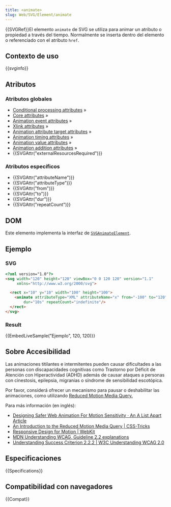 ```yaml
---
title: <animate>
slug: Web/SVG/Element/animate
---
```


{{SVGRef}}El elemento `animate` de SVG se utiliza para animar un atributo o propiedad a través del tiempo. Normalmente se inserta dentro del elemento o referenciado con el atributo `href`.

## Contexto de uso

{{svginfo}}

## Atributos

### Atributos globales

- [Conditional processing attributes](/es/docs/Web/SVG/Attribute#Conditional_processing_attributes) »
- [Core attributes](/es/docs/Web/SVG/Attribute#Core_attributes) »
- [Animation event attributes](/es/docs/Web/SVG/Attribute#Animation_event_attributes) »
- [Xlink attributes](/es/docs/Web/SVG/Attribute#XLink_attributes) »
- [Animation attribute target attributes](/es/docs/Web/SVG/Attribute#AnimationAttributeTarget) »
- [Animation timing attributes](/es/docs/Web/SVG/Attribute#Animation_timing_attributes) »
- [Animation value attributes](/es/docs/Web/SVG/Attribute#Animation_value_attributes) »
- [Animation addition attributes](/es/docs/Web/SVG/Attribute#Animation_addition_attributes) »
- {{SVGAttr("externalResourcesRequired")}}

### Atributos específicos

- {{SVGAttr("attributeName")}}
- {{SVGAttr("attributeType")}}
- {{SVGAttr("from")}}
- {{SVGAttr("to")}}
- {{SVGAttr("dur")}}
- {{SVGAttr("repeatCount")}}

## DOM

Este elemento implementa la interfaz de [`SVGAnimateElement`](/es/docs/Web/DOM/SVGAnimateElement).

## Ejemplo

### SVG

```html
<?xml version="1.0"?>
<svg width="120" height="120" viewBox="0 0 120 120" version="1.1"
     xmlns="http://www.w3.org/2000/svg">

  <rect x="10" y="10" width="100" height="100">
    <animate attributeType="XML" attributeName="x" from="-100" to="120"
        dur="10s" repeatCount="indefinite"/>
  </rect>
</svg>
```

### Result

{{EmbedLiveSample("Ejemplo", 120, 120)}}

## Sobre Accesibilidad

Las animaciones titilantes e intermitentes pueden causar dificultades a las personas con discapacidades cognitivas como Trastorno por Déficit de Atención con Hiperactividad (ADHD) además de causar ataques a personas con cinestosis, epilepsia, migranias o síndrome de sensibilidad escotópica.

Por favor, considerá ofrecer un mecanismo para pausar o deshabilitar las animaciones, como utilizando [Reduced Motion Media Query.](/es/docs/Web/CSS/@media/prefers-reduced-motion)

Para más información (en inglés):

- [Designing Safer Web Animation For Motion Sensitivity · An A List Apart Article](https://alistapart.com/article/designing-safer-web-animation-for-motion-sensitivity)
- [An Introduction to the Reduced Motion Media Query | CSS-Tricks](https://css-tricks.com/introduction-reduced-motion-media-query/)
- [Responsive Design for Motion | WebKit](https://webkit.org/blog/7551/responsive-design-for-motion/)
- [MDN Understanding WCAG, Guideline 2.2 explanations](/es/docs/Web/Accessibility/Understanding_WCAG/Operable#Guideline_2.2_%E2%80%94_Enough_Time_Provide_users_enough_time_to_read_and_use_content)
- [Understanding Success Criterion 2.2.2 | W3C Understanding WCAG 2.0](https://www.w3.org/TR/UNDERSTANDING-WCAG20/time-limits-pause.html)

## Especificaciones

{{Specifications}}

## Compatibilidad con navegadores

{{Compat}}
